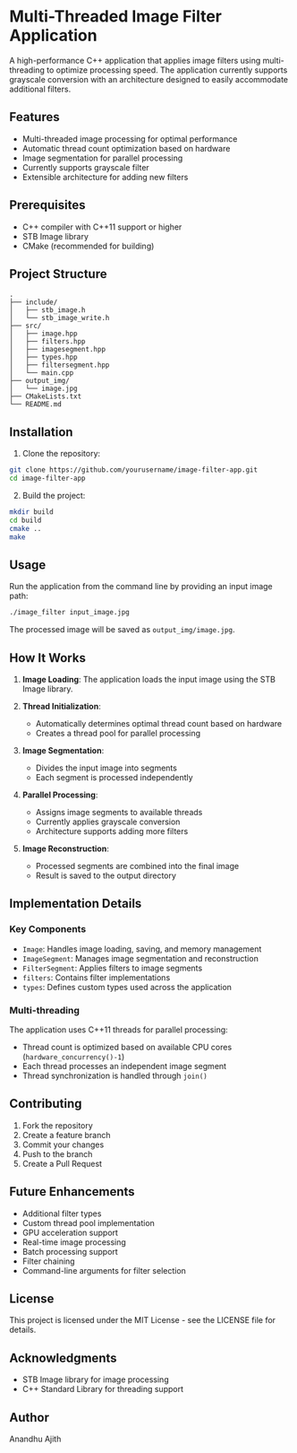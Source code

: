 # Multi-Threaded Image Filter Application

A high-performance C++ application that applies image filters using multi-threading to optimize processing speed. The application currently supports grayscale conversion with an architecture designed to easily accommodate additional filters.

## Features

- Multi-threaded image processing for optimal performance
- Automatic thread count optimization based on hardware
- Image segmentation for parallel processing
- Currently supports grayscale filter
- Extensible architecture for adding new filters

## Prerequisites

- C++ compiler with C++11 support or higher
- STB Image library
- CMake (recommended for building)

## Project Structure

```
.
├── include/
│   ├── stb_image.h
│   └── stb_image_write.h
├── src/
│   ├── image.hpp
│   ├── filters.hpp
│   ├── imagesegment.hpp
│   ├── types.hpp
│   ├── filtersegment.hpp
│   └── main.cpp
├── output_img/
│   └── image.jpg
├── CMakeLists.txt
└── README.md
```

## Installation

1. Clone the repository:
```bash
git clone https://github.com/yourusername/image-filter-app.git
cd image-filter-app
```

2. Build the project:
```bash
mkdir build
cd build
cmake ..
make
```

## Usage

Run the application from the command line by providing an input image path:

```bash
./image_filter input_image.jpg
```

The processed image will be saved as `output_img/image.jpg`.

## How It Works

1. **Image Loading**: The application loads the input image using the STB Image library.

2. **Thread Initialization**: 
   - Automatically determines optimal thread count based on hardware
   - Creates a thread pool for parallel processing

3. **Image Segmentation**:
   - Divides the input image into segments
   - Each segment is processed independently

4. **Parallel Processing**:
   - Assigns image segments to available threads
   - Currently applies grayscale conversion
   - Architecture supports adding more filters

5. **Image Reconstruction**:
   - Processed segments are combined into the final image
   - Result is saved to the output directory

## Implementation Details

### Key Components

- `Image`: Handles image loading, saving, and memory management
- `ImageSegment`: Manages image segmentation and reconstruction
- `FilterSegment`: Applies filters to image segments
- `filters`: Contains filter implementations
- `types`: Defines custom types used across the application

### Multi-threading

The application uses C++11 threads for parallel processing:
- Thread count is optimized based on available CPU cores (`hardware_concurrency()-1`)
- Each thread processes an independent image segment
- Thread synchronization is handled through `join()`

## Contributing

1. Fork the repository
2. Create a feature branch
3. Commit your changes
4. Push to the branch
5. Create a Pull Request

## Future Enhancements

- Additional filter types
- Custom thread pool implementation
- GPU acceleration support
- Real-time image processing
- Batch processing support
- Filter chaining
- Command-line arguments for filter selection

## License

This project is licensed under the MIT License - see the LICENSE file for details.

## Acknowledgments

- STB Image library for image processing
- C++ Standard Library for threading support

## Author

Anandhu Ajith